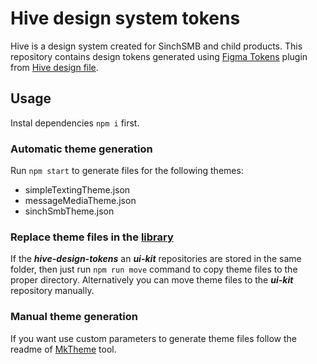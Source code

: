 # Hive design system tokens

Hive is a design system created for SinchSMB and child products. This repository contains design tokens generated using [Figma Tokens](https://docs.tokens.studio) plugin from [Hive design file](https://www.figma.com/file/ba5gOeZ2Bb2EPFF0gAlDM5/%F0%9F%90%9D-Hive).

## Usage

Instal dependencies `npm i` first.

### Automatic theme generation

Run `npm start` to generate files for the following themes:

- simpleTextingTheme.json
- messageMediaTheme.json
- sinchSmbTheme.json

### Replace theme files in the [library](https://bitbucket.org/simpletexting/ui-kit)

If the **_hive-design-tokens_** an **_ui-kit_** repositories are stored in the same folder, then just run `npm run move` command to copy theme files to the proper directory. Alternatively you can move theme files to the **_ui-kit_** repository manually.

### Manual theme generation

If you want use custom parameters to generate theme files follow the readme of [MkTheme](https://www.npmjs.com/package/@sinchsmb/mktheme) tool.
